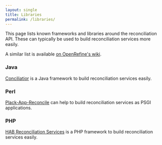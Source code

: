 ```yaml
---
layout: single
title: Libraries
permalink: /libraries/
---
```


This page lists known frameworks and libraries around the reconciliation API.
These can typically be used to build reconciliation services more easily.

A similar list is available [on OpenRefine's wiki](https://github.com/OpenRefine/OpenRefine/wiki/Reconciliation-Service-Api#examples).

### Java

[Conciliatior](https://github.com/codeforkjeff/conciliator) is a Java framework to build reconciliation services easily.

### Perl

[Plack-App-Reconcile](https://github.com/nichtich/Plack-App-Reconcile) can help to build reconciliation services as PSGI applications.

### PHP

[HAB Reconciliation Services](https://github.com/dmj/reconcile) is a PHP framework to build reconciliation services easily.
